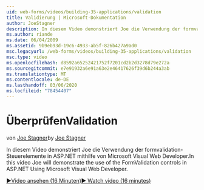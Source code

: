 ```yaml
---
uid: web-forms/videos/building-35-applications/validation
title: Validierung | Microsoft-Dokumentation
author: JoeStagner
description: In diesem Video demonstriert Joe die Verwendung der formvalidation-Steuerelemente in ASP.NET mithilfe von Microsoft Visual Web Developer.
ms.author: riande
ms.date: 06/04/2009
ms.assetid: 9b9eb93d-19c6-4933-ab5f-826b427a9ad0
msc.legacyurl: /web-forms/videos/building-35-applications/validation
msc.type: video
ms.openlocfilehash: d8592a65252421752f7201cd2b2d3278d79e272a
ms.sourcegitcommit: e7e91932a6e91a63e2e46417626f39d6b244a3ab
ms.translationtype: MT
ms.contentlocale: de-DE
ms.lasthandoff: 03/06/2020
ms.locfileid: "78454407"
---
```

# <a name="validation"></a><span data-ttu-id="96578-103">Überprüfen</span><span class="sxs-lookup"><span data-stu-id="96578-103">Validation</span></span>

<span data-ttu-id="96578-104">von [Joe Stagner](https://github.com/JoeStagner)</span><span class="sxs-lookup"><span data-stu-id="96578-104">by [Joe Stagner](https://github.com/JoeStagner)</span></span>

<span data-ttu-id="96578-105">In diesem Video demonstriert Joe die Verwendung der formvalidation-Steuerelemente in ASP.NET mithilfe von Microsoft Visual Web Developer.</span><span class="sxs-lookup"><span data-stu-id="96578-105">In this video Joe will demonstrate the use of the FormValidation controls in ASP.NET Using Microsoft Visual Web Developer.</span></span>

[<span data-ttu-id="96578-106">&#9654;Video ansehen (16 Minuten)</span><span class="sxs-lookup"><span data-stu-id="96578-106">&#9654; Watch video (16 minutes)</span></span>](https://channel9.msdn.com/Blogs/ASP-NET-Site-Videos/validation)
